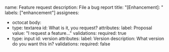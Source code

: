 name: Feature request
description: File a bug report
title: "[Enhancement]: "
labels: ["enhancement"] 
assignees:
  - octocat
body:
  - type: textarea
    id: What is it, you request?
    attributes:
      label: Proposal
      value: "I request a feature..."
    validations:
      required: true
  - type: input
    id: version
    attributes:
      label: Version
      description: What version do you want this in?
    validations:
      required: false
